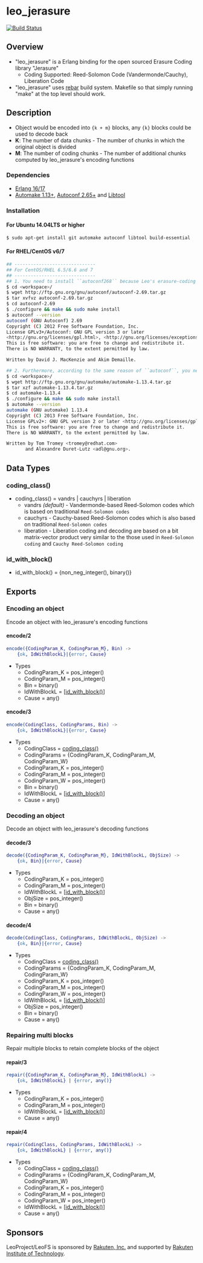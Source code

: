 # leo_jerasure

[![Build Status](https://secure.travis-ci.org/leo-project/leo_jerasure.png?branch=develop)](http://travis-ci.org/leo-project/leo_jerasure)

## Overview

* "leo_jerasure" is a Erlang binding for the open sourced Erasure Coding library "Jerasure"
  * Coding Supported: Reed-Solomon Code (Vandermonde/Cauchy), Liberation Code
* "leo_jerasure" uses [rebar](https://github.com/rebar/rebar) build system. Makefile so that simply running "make" at the top level should work.

## Description
* Object would be encoded into `{k + m}` blocks, any `{k}` blocks could be used to decode back
* **K**: The number of data chunks - The number of chunks in which the original object is divided
* **M**: The number of coding chunks - The number of additional chunks computed by leo_jerasure's encoding functions

### Dependencies
* [Erlang 16/17](erlang.org)
* [Automake 1.13+](http://www.gnu.org/software/automake/), [Autoconf 2.65+](http://www.gnu.org/software/autoconf/autoconf.html) and [Libtool](http://www.gnu.org/software/libtool/)

### Installation
#### For Ubuntu 14.04LTS	or higher
```bash
$ sudo apt-get install git automake autoconf libtool build-essential
```

#### For RHEL/CentOS v6/7
```bash
## ------------------------------
## For CentOS/RHEL 6.5/6.6 and 7
## ------------------------------
## 1. You need to install ``autoconf268`` because Leo's erasure-coding lib requires Autoconf 2.65 or higher
$ cd <workspace>/
$ wget http://ftp.gnu.org/gnu/autoconf/autoconf-2.69.tar.gz
$ tar xvfvz autoconf-2.69.tar.gz
$ cd autoconf-2.69
$ ./configure && make && sudo make install
$ autoconf --version
autoconf (GNU Autoconf) 2.69
Copyright (C) 2012 Free Software Foundation, Inc.
License GPLv3+/Autoconf: GNU GPL version 3 or later
<http://gnu.org/licenses/gpl.html>, <http://gnu.org/licenses/exceptions.html>
This is free software: you are free to change and redistribute it.
There is NO WARRANTY, to the extent permitted by law.

Written by David J. MacKenzie and Akim Demaille.

## 2. Furthermore, according to the same reason of ``autoconf``, you need to install the latest ``automake`` manually.
$ cd <workspace>/
$ wget http://ftp.gnu.org/gnu/automake/automake-1.13.4.tar.gz
$ tar xzf automake-1.13.4.tar.gz
$ cd automake-1.13.4
$ ./configure && make && sudo make install
$ automake --version
automake (GNU automake) 1.13.4
Copyright (C) 2013 Free Software Foundation, Inc.
License GPLv2+: GNU GPL version 2 or later <http://gnu.org/licenses/gpl-2.0.html>
This is free software: you are free to change and redistribute it.
There is NO WARRANTY, to the extent permitted by law.

Written by Tom Tromey <tromey@redhat.com>
       and Alexandre Duret-Lutz <adl@gnu.org>.
```

## Data Types
### coding_class()
* coding_class() = vandrs | cauchyrs | liberation
    * vandrs *(default)* - Vandermonde-based Reed-Solomon codes which is based on traditional ``Reed-Solomon codes``
    * cauchyrs - Cauchy-based Reed-Solomon codes which is also based on traditional ``Reed-Solomon codes``
    * liberation - Liberation coding and decoding are based on a bit matrix-vector product very similar to the those used in ``Reed-Solomon coding`` and ``Cauchy Reed-Solomon coding``

### id_with_block()
* id_with_block() = {non_neg_integer(), binary()}


## Exports
### Encoding an object
Encode an object with leo_jerasure's encoding functions

#### encode/2
```erlang
encode({CodingParam_K, CodingParam_M}, Bin) ->
    {ok, IdWithBlockL}|{error, Cause}
```
* Types
    * CodingParam_K = pos_integer()
    * CodingParam_M = pos_integer()
    * Bin = binary()
    * IdWithBlockL = [[id_with_block()](#id_with_block())]
    * Cause = any()

#### encode/3
```erlang
encode(CodingClass, CodingParams, Bin) ->
    {ok, IdWithBlockL}|{error, Cause}
```
* Types
    * CodingClass = [coding_class()](#coding_class())
    * CodingParams = {CodingParam_K, CodingParam_M, CodingParam_W}
    * CodingParam_K = pos_integer()
    * CodingParam_M = pos_integer()
    * CodingParam_W = pos_integer()
    * Bin = binary()
    * IdWithBlockL = [[id_with_block()](#id_with_block())]
    * Cause = any()


### Decoding an object
Decode an object with leo_jerasure's decoding functions

#### decode/3
```erlang
decode({CodingParam_K, CodingParam_M}, IdWithBlockL, ObjSize) ->
    {ok, Bin}|{error, Cause}
```
* Types
    * CodingParam_K = pos_integer()
    * CodingParam_M = pos_integer()
    * IdWithBlockL = [[id_with_block()](#id_with_block())]
    * ObjSize = pos_integer()
    * Bin = binary()
    * Cause = any()

#### decode/4
```erlang
decode(CodingClass, CodingParams, IdWithBlockL, ObjSize) ->
    {ok, Bin}|{error, Cause}
```
* Types
    * CodingClass = [coding_class()](#coding_class())
    * CodingParams = {CodingParam_K, CodingParam_M, CodingParam_W}
    * CodingParam_K = pos_integer()
    * CodingParam_M = pos_integer()
    * CodingParam_W = pos_integer()
    * IdWithBlockL = [[id_with_block()](#id_with_block())]
    * ObjSize = pos_integer()
    * Bin = binary()
    * Cause = any()


### Repairing multi blocks
Repair multiple blocks to retain complete blocks of the object

#### repair/3
```erlang
repair({CodingParam_K, CodingParam_M}, IdWithBlockL) ->
    {ok, IdWithBlockL} | {error, any()}
```
* Types
    * CodingParam_K = pos_integer()
    * CodingParam_M = pos_integer()
    * IdWithBlockL = [[id_with_block()](#id_with_block())]
    * Cause = any()

#### repair/4
```erlang
repair(CodingClass, CodingParams, IdWithBlockL) ->
    {ok, IdWithBlockL} | {error, any()}
```
* Types
    * CodingClass = [coding_class()](#coding_class())
    * CodingParams = {CodingParam_K, CodingParam_M, CodingParam_W}
    * CodingParam_K = pos_integer()
    * CodingParam_M = pos_integer()
    * CodingParam_W = pos_integer()
    * IdWithBlockL = [[id_with_block()](#id_with_block())]
    * Cause = any()

## Sponsors

LeoProject/LeoFS is sponsored by [Rakuten, Inc.](http://global.rakuten.com/corp/) and supported by [Rakuten Institute of Technology](http://rit.rakuten.co.jp/).
